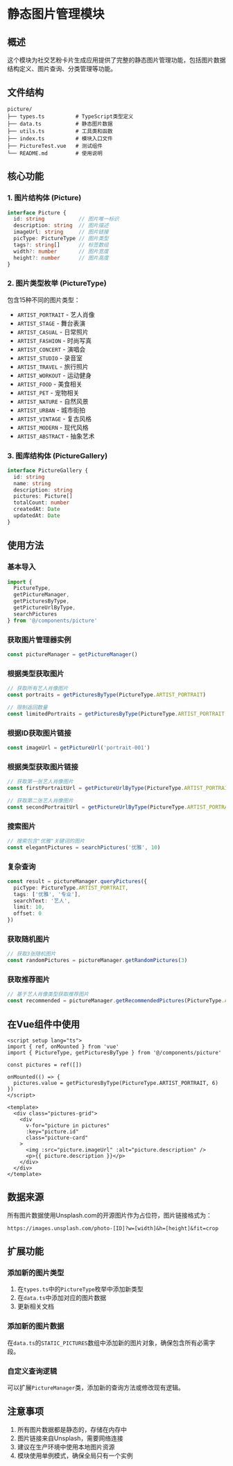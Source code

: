 # 静态图片管理模块

## 概述

这个模块为社交艺粉卡片生成应用提供了完整的静态图片管理功能，包括图片数据结构定义、图片查询、分类管理等功能。

## 文件结构

```
picture/
├── types.ts          # TypeScript类型定义
├── data.ts           # 静态图片数据
├── utils.ts          # 工具类和函数
├── index.ts          # 模块入口文件
├── PictureTest.vue   # 测试组件
└── README.md         # 使用说明
```

## 核心功能

### 1. 图片结构体 (Picture)
```typescript
interface Picture {
  id: string           // 图片唯一标识
  description: string  // 图片描述
  imageUrl: string     // 图片链接
  picType: PictureType // 图片类型
  tags?: string[]      // 标签数组
  width?: number       // 图片宽度
  height?: number      // 图片高度
}
```

### 2. 图片类型枚举 (PictureType)
包含15种不同的图片类型：
- `ARTIST_PORTRAIT` - 艺人肖像
- `ARTIST_STAGE` - 舞台表演
- `ARTIST_CASUAL` - 日常照片
- `ARTIST_FASHION` - 时尚写真
- `ARTIST_CONCERT` - 演唱会
- `ARTIST_STUDIO` - 录音室
- `ARTIST_TRAVEL` - 旅行照片
- `ARTIST_WORKOUT` - 运动健身
- `ARTIST_FOOD` - 美食相关
- `ARTIST_PET` - 宠物相关
- `ARTIST_NATURE` - 自然风景
- `ARTIST_URBAN` - 城市街拍
- `ARTIST_VINTAGE` - 复古风格
- `ARTIST_MODERN` - 现代风格
- `ARTIST_ABSTRACT` - 抽象艺术

### 3. 图库结构体 (PictureGallery)
```typescript
interface PictureGallery {
  id: string
  name: string
  description: string
  pictures: Picture[]
  totalCount: number
  createdAt: Date
  updatedAt: Date
}
```

## 使用方法

### 基本导入
```typescript
import { 
  PictureType, 
  getPictureManager, 
  getPicturesByType, 
  getPictureUrlByType,
  searchPictures 
} from '@/components/picture'
```

### 获取图片管理器实例
```typescript
const pictureManager = getPictureManager()
```

### 根据类型获取图片
```typescript
// 获取所有艺人肖像图片
const portraits = getPicturesByType(PictureType.ARTIST_PORTRAIT)

// 限制返回数量
const limitedPortraits = getPicturesByType(PictureType.ARTIST_PORTRAIT, 5)
```

### 根据ID获取图片链接
```typescript
const imageUrl = getPictureUrl('portrait-001')
```

### 根据类型获取图片链接
```typescript
// 获取第一张艺人肖像图片
const firstPortraitUrl = getPictureUrlByType(PictureType.ARTIST_PORTRAIT, 0)

// 获取第二张艺人肖像图片
const secondPortraitUrl = getPictureUrlByType(PictureType.ARTIST_PORTRAIT, 1)
```

### 搜索图片
```typescript
// 搜索包含"优雅"关键词的图片
const elegantPictures = searchPictures('优雅', 10)
```

### 复杂查询
```typescript
const result = pictureManager.queryPictures({
  picType: PictureType.ARTIST_PORTRAIT,
  tags: ['优雅', '专业'],
  searchText: '艺人',
  limit: 10,
  offset: 0
})
```

### 获取随机图片
```typescript
// 获取3张随机图片
const randomPictures = pictureManager.getRandomPictures(3)
```

### 获取推荐图片
```typescript
// 基于艺人肖像类型获取推荐图片
const recommended = pictureManager.getRecommendedPictures(PictureType.ARTIST_PORTRAIT, 5)
```

## 在Vue组件中使用

```vue
<script setup lang="ts">
import { ref, onMounted } from 'vue'
import { PictureType, getPicturesByType } from '@/components/picture'

const pictures = ref([])

onMounted(() => {
  pictures.value = getPicturesByType(PictureType.ARTIST_PORTRAIT, 6)
})
</script>

<template>
  <div class="pictures-grid">
    <div 
      v-for="picture in pictures" 
      :key="picture.id"
      class="picture-card"
    >
      <img :src="picture.imageUrl" :alt="picture.description" />
      <p>{{ picture.description }}</p>
    </div>
  </div>
</template>
```

## 数据来源

所有图片数据使用Unsplash.com的开源图片作为占位符，图片链接格式为：
```
https://images.unsplash.com/photo-[ID]?w=[width]&h=[height]&fit=crop
```

## 扩展功能

### 添加新的图片类型
1. 在`types.ts`中的`PictureType`枚举中添加新类型
2. 在`data.ts`中添加对应的图片数据
3. 更新相关文档

### 添加新的图片数据
在`data.ts`的`STATIC_PICTURES`数组中添加新的图片对象，确保包含所有必需字段。

### 自定义查询逻辑
可以扩展`PictureManager`类，添加新的查询方法或修改现有逻辑。

## 注意事项

1. 所有图片数据都是静态的，存储在内存中
2. 图片链接来自Unsplash，需要网络连接
3. 建议在生产环境中使用本地图片资源
4. 模块使用单例模式，确保全局只有一个实例 